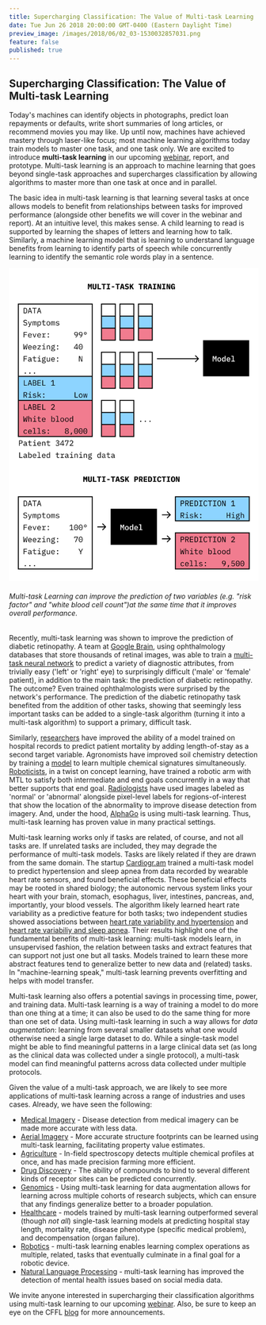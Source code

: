 ```yaml
---
title: Supercharging Classification: The Value of Multi-task Learning
date: Tue Jun 26 2018 20:00:00 GMT-0400 (Eastern Daylight Time)
preview_image: /images/2018/06/02_03-1530032857031.png
feature: false
published: true
---
```


## Supercharging Classification: The Value of Multi-task Learning

Today's machines can identify objects in photographs, predict loan repayments or
defaults, write short summaries of long articles, or recommend movies you may
like. Up until now, machines have achieved mastery through laser-like focus; most
machine learning algorithms today train models to master one task, and one task only.
We are excited to introduce **multi-task learning** in our upcoming
[webinar](https://info.cloudera.com/LP=2027?src=website&cid=70134000001SxY3),
report, and prototype. Multi-task learning is an approach to machine learning
that goes beyond single-task approaches and supercharges classification by
allowing algorithms to master more than one task at once and in parallel.

The basic idea in multi-task learning is that learning several tasks at once
allows models to benefit from relationships between tasks for improved
performance (alongside other benefits we will cover in the webinar and report). At
an intuitive level, this makes sense. A child learning to read is supported by
learning the shapes of letters and learning how to talk. Similarly, a machine
learning model that is learning to understand language benefits from learning
to identify parts of speech while concurrently learning to identify the
semantic role words play in a sentence. 

![](/images/2018/06/02_03-1530032857031.png)
###### Multi-task Learning can improve the prediction of two variables (e.g. "risk factor" and "white blood cell count")at the same time that it improves overall performance. 

Recently, multi-task learning was shown to improve the prediction of diabetic
retinopathy. A team at [Google Brain](https://ai.google/research/teams/brain),
using ophthalmology databases that store thousands of retinal images, was 
able to train a [multi-task neural network](https://arxiv.org/abs/1708.09843)
to predict a variety of diagnostic attributes, from trivially easy ('left' or
'right' eye) to surprisingly difficult ('male' or 'female' patient), in addition
to the main task: the prediction of diabetic retinopathy. The outcome? Even
trained ophthalmologists were surprised by the network's performance. The
prediction of the diabetic retinopathy task benefited from the addition of other tasks,
showing that seemingly less important tasks can be added to a
single-task algorithm (turning it into a multi-task algorithm) to support a
primary, difficult task. 

Similarly,
[researchers](https://arxiv.org/abs/1703.07771) have improved the ability of a model trained on hospital records to predict patient
mortality by adding length-of-stay as a second target variable.
Agronomists have improved soil chemistry detection by training a
[model](http://www.mdpi.com/2072-4292/9/11/1099) to learn multiple chemical
signatures simultaneously. [Roboticists](http://bons.ai), in a twist on concept
learning, have trained a robotic arm  with MTL to satisfy both intermediate and
end goals concurrently in a way that better supports that end goal.
[Radiologists](http://www.enlitic.com) have used images labeled as 'normal' or
'abnormal' alongside pixel-level labels for regions-of-interest that show the
location of the abnormality to improve disease detection from imagery. And,
under the hood, [AlphaGo](https://www.nature.com/articles/nature16961) is using
multi-task learning. Thus, multi-task learning has proven value in many practical
settings.

Multi-task learning works only if tasks are related, of course, and not all
tasks are. If unrelated tasks are included, they may degrade the performance of
multi-task models. Tasks are likely related if they are drawn from the same
domain. The startup
[Cardiogr.am](https://blog.cardiogr.am/screening-for-hypertension-and-sleep-apnea-with-deepheart-416c9bc03efc)
trained a multi-task model to predict hypertension and sleep apnea from data
recorded by wearable heart rate sensors, and found beneficial effects.  These
beneficial effects may be rooted in shared biology; the autonomic nervous
system links your heart with your brain, stomach, esophagus, liver, intestines,
pancreas, and, importantly, your blood vessels. The algorithm likely learned
heart rate variability as a predictive feature for both tasks; two independent
studies showed associations between [heart rate variability and
hypertension](https://www.ncbi.nlm.nih.gov/m/pubmed/14581296/#fft) and [heart
rate variabiliy and sleep
apnea](https://link.springer.com/article/10.1007%2FBF02345072). Their results
highlight one of the fundamental benefits of multi-task learning: multi-task
models learn, in unsupervised fashion, the relation between tasks and extract
features that can support not just one but all tasks. Models trained to learn
these more abstract features tend to generalize better to new data and
(related) tasks. In "machine-learning speak," multi-task learning prevents
overfitting and helps with model transfer.

Multi-task learning also offers a potential savings in processing time, power,
and training data. Multi-task learning is a way of training a model to do more
than one thing at a time; it can also be used to do the same thing for more
than one set of data. Using multi-task learning in such a way allows for *data
augmentation*: learning from several smaller datasets what one would otherwise
need a single large dataset to do. While a single-task model might be able to
find meaningful patterns in a large clinical data set (as long as the clinical
data was collected under a single protocol), a multi-task model can find
meaningful patterns across data collected under multiple protocols. 

Given the value of a multi-task approach, we are likely to see more applications of multi-task learning across a range of industries and uses cases.  Already, we have seen the following:
 
  - [Medical Imagery](https://arxiv.org/abs/1708.09843) - Disease detection from medical imagery can be made more accurate with less data.
  - [Aerial Imagery](https://arxiv.org/abs/1709.05932) - More accurate structure footprints can be learned using multi-task learning, facilitating property value estimates. 
  - [Agriculture](http://www.mdpi.com/2072-4292/9/11/1099) - In-field spectroscopy detects multiple chemical profiles at once, and has made precision farming more efficient.
  - [Drug Discovery](https://arxiv.org/abs/1703.00564) - The ability of compounds to bind to several different kinds of receptor sites can be predicted concurrently. 
  - [Genomics]() - Using multi-task learning for data augmentation allows for learning across multiple cohorts of research subjects, which can ensure that any findings generalize better to a broader population.
  - [Healthcare](https://arxiv.org/abs/1703.07771) - models trained by multi-task learning outperformed several (though _not all_) single-task learning models at predicting hospital stay length, mortality rate, disease phenotype (specific medical problem), and decompensation (organ failure).
  - [Robotics](https://bons.ai/) - multi-task learning enables learning complex operations as multiple, related, tasks that eventually culminate in a final goal for a robotic device.
  - [Natural Language Processing](http://www.aclweb.org/anthology/E17-1015) - multi-task learning has improved the detection of mental health issues based on social media data.

We invite anyone interested in supercharging their classification algorithms
using multi-task learning to our upcoming
[webinar](https://info.cloudera.com/LP=2027?src=website&cid=70134000001SxY3).
Also, be sure to keep an eye on the CFFL
[blog](http://blog.fastforwardlabs.com/) for more announcements.
